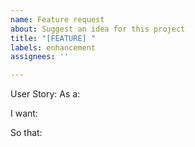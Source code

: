 ```yaml
---
name: Feature request
about: Suggest an idea for this project
title: "[FEATURE] "
labels: enhancement
assignees: ''

---
```


User Story:
As a:

I want:

So that:
